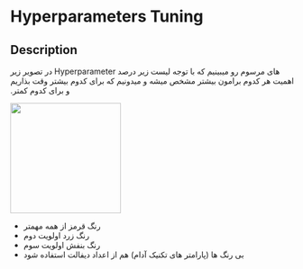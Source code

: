 # Hyperparameters Tuning

## Description

<span dir="rtl">در تصویر زیر</span> <span dir="ltr">Hyperparameter</span> <span dir="rtl">های مرسوم رو میبینیم که با توجه لیست زیر درصد اهمیت هر کدوم برامون بیشتر مشخص میشه و میدونیم که برای کدوم بیشتر وقت بذاریم و برای کدوم کمتر.</span>

<img src="image1.jpg" style="width:2.04146in" />

- <span dir="rtl">رنگ قرمز از همه مهمتر</span>
- <span dir="rtl">رنگ زرد اولویت دوم</span>
- <span dir="rtl">رنگ بنفش اولویت سوم</span>
- <span dir="rtl">بی رنگ ها (پارامتر های تکنیک آدام) هم از اعداد دیفالت استفاده شود</span>
